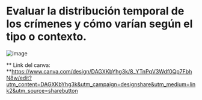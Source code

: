 # Evaluar la distribución temporal de los crímenes y cómo varían según el tipo o contexto.
![image](https://github.com/user-attachments/assets/bbc3c26d-2651-497f-a887-f27ae9052c7a)

** Link del canva: **https://www.canva.com/design/DAGXKbYhg3k/8_YTnPqV3Wdf0Qp7FbhN8w/edit?utm_content=DAGXKbYhg3k&utm_campaign=designshare&utm_medium=link2&utm_source=sharebutton 
